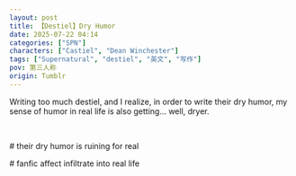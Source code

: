 ```yaml
---
layout: post
title: 【Destiel】Dry Humor
date: 2025-07-22 04:14
categories: ["SPN"]
characters: ["Castiel", "Dean Winchester"]
tags: ["Supernatural", "destiel", "英文", "写作"]
pov: 第三人称
origin: Tumblr
---
```


Writing too much destiel, and I realize, in order to write their dry humor, my sense of humor in real life is also getting... well, dryer.

<br>

\# their dry humor is ruining for real

\# fanfic affect infiltrate into real life